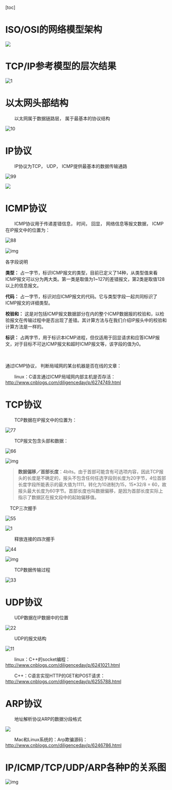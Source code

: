 [toc]



# ISO/OSI的网络模型架构

![](../../../images/linux/kernel/network/497865-20170113224812541-390147769.png)



# TCP/IP参考模型的层次结果

![1](../../../images/linux/kernel/network/497865-20170202215337151-1377145897.png)

 

# 以太网头部结构

　　以太网属于数据链路层， 属于最基本的协议结构

![10](../../../images/linux/kernel/network/497865-20170113225118213-725575539.png)

 

# IP协议

　　IP协议为TCP， UDP， ICMP提供最基本的数据传输通路

![99](../../../images/linux/kernel/network/497865-20170113225337713-639753439.png)

 ![](../../../images/linux/kernel/network/6-191106153044K1.png)

# ICMP协议

　　ICMP协议用于传递差错信息， 时间， 回显， 网络信息等报文数据， ICMP在IP报文中的位置为：

![88](../../../images/linux/kernel/network/497865-20170113225641400-13205599.png)

![img](../../../images/linux/kernel/network/180924150424623.jpg)　

各字段说明

**类型：** 占一字节，标识ICMP报文的类型，目前已定义了14种，从类型值来看ICMP报文可以分为两大类。第一类是取值为1~127的差错报文，第2类是取值128以上的信息报文。

**代码：** 占一字节，标识对应ICMP报文的代码。它与类型字段一起共同标识了ICMP报文的详细类型。

**校验和：** 这是对包括ICMP报文数据部分在内的整个ICMP数据报的校验和，以检验报文在传输过程中是否出现了差错。其计算方法与在我们介绍IP报头中的校验和计算方法是一样的。

**标识：** 占两字节，用于标识本ICMP进程，但仅适用于回显请求和应答ICMP报文，对于目标不可达ICMP报文和超时ICMP报文等，该字段的值为0。

　

通过ICMP协议， 判断局域网的某台机器是否在线的文章： 

　　linux：C语言通过ICMP局域网内部主机是否存活：http://www.cnblogs.com/diligenceday/p/6274749.html

# TCP协议

　　TCP数据在IP报文中的位置为：

![77](../../../images/linux/kernel/network/497865-20170113225913135-875912388.png)

　　TCP报文包含头部和数据：

![66](../../../images/linux/kernel/network/497865-20170113230038541-1746755665.png)

![img](../../../images/linux/kernel/network/ns_pid.png)

> **数据偏移／首部长度**：4bits。由于首部可能含有可选项内容，因此TCP报头的长度是不确定的，报头不包含任何任选字段则长度为20字节，4位首部长度字段所能表示的最大值为1111，转化为10进制为15，15*32/8 = 60，故报头最大长度为60字节。首部长度也叫数据偏移，是因为首部长度实际上指示了数据区在报文段中的起始偏移值。　

　TCP三次握手

![55](../../../images/linux/kernel/network/497865-20170113230155681-49565232.png)

![1](https://images2015.cnblogs.com/blog/816045/201611/816045-20161105220355065-482198403.png)

　　释放连接的四次握手

![44](../../../images/linux/kernel/network/497865-20170113230428056-1706654910.png)

![img](../../../images/linux/kernel/network/tcp_2.png)

　　TCP数据传输过程

![33](../../../images/linux/kernel/network/497865-20170113230230666-1204923277.png)

 

# UDP协议

　　UDP数据在IP数据中的位置

![22](../../../images/linux/kernel/network/497865-20170113230550775-379216265.png)

　　UDP的报文结构

![11](../../../images/linux/kernel/network/497865-20170113230626197-869125799.png)

　　linux：C++的socket编程：http://www.cnblogs.com/diligenceday/p/6241021.html

　　C++：C语言实现HTTP的GET和POST请求：http://www.cnblogs.com/diligenceday/p/6255788.html

 

# ARP协议

　　地址解析协议ARP的数据分段格式

![](../../../images/linux/kernel/network/497865-20170113230732697-680112585.png)

　　Mac和Linux系统的：Arp欺骗源码：http://www.cnblogs.com/diligenceday/p/6246786.html



# IP/ICMP/TCP/UDP/ARP各种P的关系图

![img](../../../images/linux/kernel/network/497865-20170115132002556-941343426.png)